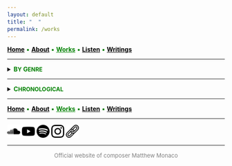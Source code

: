 ```yaml
---
layout: default
title: " ‎ "
permalink: /works
---
```


<a href="/" style="color: black">**Home**</a> <a style="color: green"> ▪ </a> <a href="/about" style="color: black">**About**</a> <a style="color: green"> ▪ </a> <a href="/works" style="color: green">**Works**</a> <a style="color: green"> ▪ </a> <a href="/listen" style="color: black">**Listen**</a> <a style="color: green"> ▪ </a> <a href="/writings" style="color: black">**Writings**</a>

***

<details>
<summary><a style="color: green"><strong>B<font size="2">Y</font> G<font size="2">ENRE</font></strong></a></summary>
<br>
<strong>LARGE ENSEMBLE AND ORCHESTRA</strong>
<br>
<br>
 
<a style="color: green"> <strong>Stray</strong> </a>

<p style="padding-left: 2em; text-indent: -2em;">
&nbsp; &nbsp; <font size="2">20 MUSICIANS</font> <a style="color: green"> ▪ </a> 23' <a style="color: green"> ▪ </a> 2022 </p>
<p style="padding-left: 2em; text-indent: -2em;">
&nbsp; &nbsp; <font size="2">Premiere:</font> <strong>l'Orchestre des lauréats du Conservatoire</strong> (CNSMDP), Jean Deroyer <a style="color: green"> ▪ </a> Paris <img src="./france.png" width="13" /> </p>
 
<a style="color: green"> <strong>And to think that night would not exist</strong> </a>

<p style="padding-left: 2em; text-indent: -2em;">
&nbsp; &nbsp; <font size="2">ORCHESTRA</font> <a style="color: green"> ▪ </a> 15' <a style="color: green"> ▪ </a> 2018-2019 </p>
<p style="padding-left: 2em; text-indent: -2em;">
&nbsp; &nbsp; <font size="2">Premiere:</font> <strong>NEC Philharmonia</strong>, David Loebel <a style="color: green"> ▪ </a> Boston <img src="./usa.png" width="13" /> </p>

<br>
<strong>ENSEMBLE</strong>
<br>
<br>

<a style="color: green"> <strong>Thread</strong> </a>

<p style="padding-left: 2em; text-indent: -2em;">
&nbsp; &nbsp; <font size="2">FLUTE, CLARINET, PIANO, VIOLIN, VIOLA, and VIOLONCELLO</font> <a style="color: green"> ▪ </a> 15' <a style="color: green"> ▪ </a> 2025 </p>
<p style="padding-left: 2em; text-indent: -2em;">
&nbsp; &nbsp; <font size="2">Premiere:</font> <strong>Ensemble Linea</strong>, Jean-Philippe Wurtz <a style="color: green"> ▪ </a>  <strong>Festival aux Chandelles</strong> <a style="color: green"> ▪ </a> Sainte-Marie-aux-Mines <img src="./france.png" width="13" /> <a style="color: green"> ▪ </a> <em>Commissioned by the Royaumont Foundation with the support of Christine Jolivet Erlih</em> </p>

<a style="color: green"> <strong>Split</strong> </a>

<p style="padding-left: 2em; text-indent: -2em;">
&nbsp; &nbsp; <font size="2">FLUTE, CLARINET, PIANO, VIOLIN, VIOLA, and VIOLONCELLO</font> <a style="color: green"> ▪ </a> 12' <a style="color: green"> ▪ </a> 2023 </p>
<p style="padding-left: 2em; text-indent: -2em;">
&nbsp; &nbsp; <font size="2">Premiere:</font> <strong>Ensemble l’Itinéraire</strong>, David Milnes <a style="color: green"> ▪ </a> Berkeley <img src="./usa.png" width="13" /> </p>

<a style="color: green"> <strong>Mesh</strong> </a>

<p style="padding-left: 2em; text-indent: -2em;">
&nbsp; &nbsp; <font size="2">FLUTE, OBOE, BASS CLARINET, TROMBONE, VIOLIN, VIOLA, and VIOLONCELLO</font> <a style="color: green"> ▪ </a> 10' <a style="color: green"> ▪ </a> 2023 </p>
<p style="padding-left: 2em; text-indent: -2em;">
&nbsp; &nbsp; <font size="2">Premiere:</font> <strong>Ensemble Court-circuit</strong>, Jean Deroyer <a style="color: green"> ▪ </a> <strong>Voix Nouvelles</strong> at the Royaumont Abbey <a style="color: green"> ▪ </a> Asnières-sur-Oise <img src="./france.png" width="13" /> </p>

<a style="color: green"> <strong>Spirals, Orbits, and Circular Paths</strong> </a>

<p style="padding-left: 2em; text-indent: -2em;">
&nbsp; &nbsp; <font size="2">CONTRABASS CLARINET, 2 PERCUSSIONISTS, HARP, PIANO, ACCORDION, 2 VIOLINS, 2 VIOLAS, VIOLONCELLO, and DOUBLE BASS</font> <a style="color: green"> ▪ </a> 10' <a style="color: green"> ▪ </a> 2021 </p>
<p style="padding-left: 2em; text-indent: -2em;">
&nbsp; &nbsp; <font size="2">Premiere:</font> <strong>Ensemble intercontemporain</strong>, Léo Margue <a style="color: green"> ▪ </a> Paris <img src="./france.png" width="13" /> </p>

<a style="color: green"> <strong>Scaling</strong> </a>

<p style="padding-left: 2em; text-indent: -2em;">
&nbsp; &nbsp; <font size="2">FLUTE, BASS CLARINET, ALTO SAXOPHONE, FRENCH HORN, TROMBONE, PERCUSSION, 2 VIOLINS, VIOLA, VIOLONCELLO, and DOUBLE BASS</font> <a style="color: green"> ▪ </a> 13' <a style="color: green"> ▪ </a> 2020 </p>
<p style="padding-left: 2em; text-indent: -2em;">
&nbsp; &nbsp; <font size="2">Premiere:</font> <strong>Ensemble intercontemporain</strong>, Léo Margue <a style="color: green"> ▪ </a> Paris <img src="./france.png" width="13" /> </p>

<a style="color: green"> <strong>Ebb/Flow</strong> </a>

<p style="padding-left: 2em; text-indent: -2em;">
&nbsp; &nbsp; <font size="2">8 TROMBONES, PERCUSSION, and 4 DOUBLE BASSES</font> <a style="color: green"> ▪ </a> 24' <a style="color: green"> ▪ </a> 2020 </p>

<a style="color: green"> <strong>Flux</strong> </a>

<p style="padding-left: 2em; text-indent: -2em;">
&nbsp; &nbsp; <font size="2">FLUTE, CLARINET, PERCUSSION, PIANO, VIOLIN, VIOLONCELLO, DOUBLE BASS, and BARITONE SOLO</font> <a style="color: green"> ▪ </a> 23' <a style="color: green"> ▪ </a> 2019-2020 </p>
<p style="padding-left: 2em; text-indent: -2em;">
&nbsp; &nbsp; <font size="2">Premiere:</font> <strong>Alinéa, Tyler Bouque</strong> (soloist), and Tristan Rais-Sherman (conductor) <a style="color: green"> ▪ </a> Boston <img src="./usa.png" width="13" /> </p>

<br>
<strong>CHAMBER</strong>
<br>
<br>

<a style="color: green"> <strong>Fits and Starts</strong> </a>

<p style="padding-left: 2em; text-indent: -2em;">
&nbsp; &nbsp; <font size="2">STRING QUARTET</font> <a style="color: green"> ▪ </a> 10' <a style="color: green"> ▪ </a> 2024 </p>
<p style="padding-left: 2em; text-indent: -2em;">
&nbsp; &nbsp; <font size="2">Premiere:</font> <strong>Del Sol Quartet</strong> <a style="color: green"> ▪ </a> Berkeley <img src="./usa.png" width="13" /> </p>

<a style="color: green"> <strong>Quartet</strong> </a>

<p style="padding-left: 2em; text-indent: -2em;">
&nbsp; &nbsp; <font size="2">CLARINET, VIOLIN, VIOLA, and DOUBLE BASS</font> <a style="color: green"> ▪ </a> 8' <a style="color: green"> ▪ </a> 2019 </p>
<p style="padding-left: 2em; text-indent: -2em;">
&nbsp; &nbsp; <font size="2">Premiere:</font> <strong>Callithumpian Consort</strong>, Stephen Drury (conductor) <a style="color: green"> ▪ </a> Boston <img src="./usa.png" width="13" /> </p>

<a style="color: green"> <strong>Piano Trio</strong> </a>

<p style="padding-left: 2em; text-indent: -2em;">
&nbsp; &nbsp; <font size="2">VIOLIN, VIOLONCELLO, and PIANO</font> <a style="color: green"> ▪ </a> 10' <a style="color: green"> • </a> 2019 </p>
<p style="padding-left: 2em; text-indent: -2em;">
&nbsp; &nbsp; <font size="2">Premiere:</font> <strong>Brouwer Trio</strong> <a style="color: green"> ▪ </a> <strong>VIPA Festival</strong> <a style="color: green"> ▪ </a> Valencia <img src="./spain.png" width="13" /> </p>

<a style="color: green"> <strong>Duo</strong> </a>

<p style="padding-left: 2em; text-indent: -2em;">
&nbsp; &nbsp; <font size="2">FLUTE and VIOLONCELLO</font> <a style="color: green"> ▪ </a> 15' <a style="color: green"> ▪ </a> 2019 </p>
<p style="padding-left: 2em; text-indent: -2em;">
&nbsp; &nbsp; <font size="2">Premiere:</font> members of <strong>Ensemble Linea</strong> <a style="color: green"> ▪ </a> <strong>Etchings Festival</strong> <a style="color: green"> ▪ </a> Auvillar <img src="./france.png" width="13" /> </p>

<br>
<strong>SOLO</strong>
<br>
<br>

<a style="color: green"> <strong>Bloom</strong> </a>

<p style="padding-left: 2em; text-indent: -2em;">
&nbsp; &nbsp; <font size="2">ACCORDION</font> <a style="color: green"> ▪ </a> 7' <a style="color: green"> ▪ </a> 2025 </p>
<p style="padding-left: 2em; text-indent: -2em;">
&nbsp; &nbsp; <font size="2">Premiere:</font> <strong>Théo Ould</strong> <a style="color: green"> ▪ </a> Berkeley <img src="./usa.png" width="13" /> </p>

<a style="color: green"> <strong>Tessellate</strong> </a>

<p style="padding-left: 2em; text-indent: -2em;">
&nbsp; &nbsp; <font size="2">ALTO SAXOPHONE</font> <a style="color: green"> ▪ </a> 11' <a style="color: green"> ▪ </a> 2021 </p>
<p style="padding-left: 2em; text-indent: -2em;">
&nbsp; &nbsp; <font size="2">Premiere:</font> <strong>Iñaki Bermudez</strong> <a style="color: green"> ▪ </a> Paris <img src="./france.png" width="13" /> </p>

<a style="color: green"> <strong>Prelude</strong> </a>

<p style="padding-left: 2em; text-indent: -2em;">
&nbsp; &nbsp; <font size="2">PIANO</font> <a style="color: green"> ▪ </a> 4' <a style="color: green"> ▪ </a> 2019 </p>
<p style="padding-left: 2em; text-indent: -2em;">
&nbsp; &nbsp; <font size="2">Premiere:</font> <strong>David Yu</strong> <a style="color: green"> ▪ </a> Boston <img src="./usa.png" width="13" /> </p>

<br>
<strong>SOLO WITH ELECTRONICS</strong>
<br>
<br>

<a style="color: green"> <strong>Blur</strong> </a>

<p style="padding-left: 2em; text-indent: -2em;">
&nbsp; &nbsp; <font size="2">CONTRABASS CLARINET and ELECTRONICS</font> <a style="color: green"> ▪ </a> 8' <a style="color: green"> ▪ </a> 2024 </p>
<p style="padding-left: 2em; text-indent: -2em;">
&nbsp; &nbsp; <font size="2">Premiere:</font> <strong>Alain Billard</strong> <a style="color: green"> ▪ </a> <strong>ManiFeste festival</strong> at Ircam <a style="color: green"> ▪ </a> Paris <img src="./france.png" width="13" /> </p>

<a style="color: green"> <strong>A ritual, maybe</strong> </a>

<p style="padding-left: 2em; text-indent: -2em;">
&nbsp; &nbsp; <font size="2">DOUBLE BASS and ELECTRONICS</font> <a style="color: green"> ▪ </a> 8' <a style="color: green"> ▪ </a> 2023 </p>
<p style="padding-left: 2em; text-indent: -2em;">
&nbsp; &nbsp; <font size="2">Premiere:</font> <strong>Richard Worn</strong> <a style="color: green"> ▪ </a> Berkeley <img src="./usa.png" width="13" /> </p>

<a style="color: green"> <strong>Tessellated</strong> </a>

<p style="padding-left: 2em; text-indent: -2em;">
&nbsp; &nbsp; <font size="2">ALTO SAXOPHONE and ELECTRONICS</font> <a style="color: green"> ▪ </a> 14' <a style="color: green"> ▪ </a> 2022 </p>
<p style="padding-left: 2em; text-indent: -2em;">
&nbsp; &nbsp; <font size="2">Premiere:</font> <strong>Iñaki Bermudez</strong> <a style="color: green"> ▪ </a> Paris <img src="./france.png" width="13" /> </p>

<br>
<strong>COMING SOON</strong>
<br>
<br>

<a style="color: green"> <strong>New Work</strong> </a>

<p style="padding-left: 2em; text-indent: -2em;">
&nbsp; &nbsp; <font size="2">MODERN HARPSICHORD</font> <a style="color: green"> ▪ </a> 5' <a style="color: green"> ▪ </a> 2026 </p>
<p style="padding-left: 2em; text-indent: -2em;">
&nbsp; &nbsp; <font size="2">For</font> <strong>Ninon Hannecart-Ségal</strong> </p>

</details>

***

<details>
<summary><a style="color: green"><strong>C<font size="2">HRONOLOGICAL</font></strong></a></summary>
<br>
<strong>COMING SOON</strong>
<br>
<br>

<a style="color: green"> <strong>New Work</strong> </a>

<p style="padding-left: 2em; text-indent: -2em;">
&nbsp; &nbsp; <font size="2">MODERN HARPSICHORD</font> <a style="color: green"> ▪ </a> 5' </p>
<p style="padding-left: 2em; text-indent: -2em;">
&nbsp; &nbsp; <font size="2">For</font> <strong>Ninon Hannecart-Ségal</strong> </p>

<br>
<strong>2025</strong>
<br>
<br>

<a style="color: green"> <strong>Bloom</strong> </a>

<p style="padding-left: 2em; text-indent: -2em;">
&nbsp; &nbsp; <font size="2">ACCORDION</font> <a style="color: green"> ▪ </a> 7' </p>
<p style="padding-left: 2em; text-indent: -2em;">
&nbsp; &nbsp; <font size="2">Premiere:</font> <strong>Théo Ould</strong> <a style="color: green"> ▪ </a> Berkeley <img src="./usa.png" width="13" /> </p>

<a style="color: green"> <strong>Thread</strong> </a>

<p style="padding-left: 2em; text-indent: -2em;">
&nbsp; &nbsp; <font size="2">FLUTE, CLARINET, PIANO, VIOLIN, VIOLA, and VIOLONCELLO</font> <a style="color: green"> ▪ </a> 15' </p>
<p style="padding-left: 2em; text-indent: -2em;">
&nbsp; &nbsp; <font size="2">Premiere:</font> <strong>Ensemble Linea</strong>, Jean-Philippe Wurtz <a style="color: green"> ▪ </a>  <strong>Festival aux Chandelles</strong> <a style="color: green"> ▪ </a> Sainte-Marie-aux-Mines <img src="./france.png" width="13" /> <a style="color: green"> ▪ </a> <em>Commissioned by the Royaumont Foundation with the support of Christine Jolivet Erlih</em> </p>

<br>
<strong>2024</strong>
<br>
<br>

<a style="color: green"> <strong>Blur</strong> </a>

<p style="padding-left: 2em; text-indent: -2em;">
&nbsp; &nbsp; <font size="2">CONTRABASS CLARINET and ELECTRONICS</font> <a style="color: green"> ▪ </a> 8' </p>
<p style="padding-left: 2em; text-indent: -2em;">
&nbsp; &nbsp; <font size="2">Premiere:</font> <strong>Alain Billard</strong> <a style="color: green"> ▪ </a> <strong>ManiFeste festival</strong> at Ircam <a style="color: green"> ▪ </a> Paris <img src="./france.png" width="13" /> </p>

<a style="color: green"> <strong>Fits and Starts</strong> </a>

<p style="padding-left: 2em; text-indent: -2em;">
&nbsp; &nbsp; <font size="2">STRING QUARTET</font> <a style="color: green"> ▪ </a> 10' </p>
<p style="padding-left: 2em; text-indent: -2em;">
&nbsp; &nbsp; <font size="2">Premiere:</font> <strong>Del Sol Quartet</strong> <a style="color: green"> ▪ </a> Berkeley <img src="./usa.png" width="13" /> </p>

<br>
<strong>2023</strong>
<br>
<br>

<a style="color: green"> <strong>Split</strong> </a>

<p style="padding-left: 2em; text-indent: -2em;">
&nbsp; &nbsp; <font size="2">FLUTE, CLARINET, PIANO, VIOLIN, VIOLA, and VIOLONCELLO</font> <a style="color: green"> ▪ </a> 12' </p>
<p style="padding-left: 2em; text-indent: -2em;">
&nbsp; &nbsp; <font size="2">Premiere:</font> <strong>Ensemble l’Itinéraire</strong>, David Milnes <a style="color: green"> ▪ </a> Berkeley <img src="./usa.png" width="13" /> </p>

<a style="color: green"> <strong>Mesh</strong> </a>

<p style="padding-left: 2em; text-indent: -2em;">
&nbsp; &nbsp; <font size="2">FLUTE, OBOE, BASS CLARINET, TROMBONE, VIOLIN, VIOLA, and VIOLONCELLO</font> <a style="color: green"> ▪ </a> 10' </p>
<p style="padding-left: 2em; text-indent: -2em;">
&nbsp; &nbsp; <font size="2">Premiere:</font> <strong>Ensemble Court-circuit</strong>, Jean Deroyer <a style="color: green"> ▪ </a> <strong>Voix Nouvelles</strong> at the Royaumont Abbey <a style="color: green"> ▪ </a> Asnières-sur-Oise <img src="./france.png" width="13" /> </p>

<a style="color: green"> <strong>A ritual, maybe</strong> </a>

<p style="padding-left: 2em; text-indent: -2em;">
&nbsp; &nbsp; <font size="2">DOUBLE BASS and ELECTRONICS</font> <a style="color: green"> ▪ </a> 8' </p>
<p style="padding-left: 2em; text-indent: -2em;">
&nbsp; &nbsp; <font size="2">Premiere:</font> <strong>Richard Worn</strong> <a style="color: green"> ▪ </a> Berkeley <img src="./usa.png" width="13" /> </p>

<br>
<strong>2022</strong>
<br>
<br>

<a style="color: green"> <strong>Stray</strong> </a>

<p style="padding-left: 2em; text-indent: -2em;">
&nbsp; &nbsp; <font size="2">20 MUSICIANS</font> <a style="color: green"> ▪ </a> 23' </p>
<p style="padding-left: 2em; text-indent: -2em;">
&nbsp; &nbsp; <font size="2">Premiere:</font> <strong>l'Orchestre des lauréats du Conservatoire</strong> (CNSMDP), Jean Deroyer <a style="color: green"> ▪ </a> Paris <img src="./france.png" width="13" /> </p>

<a style="color: green"> <strong>Tessellated</strong> </a>

<p style="padding-left: 2em; text-indent: -2em;">
&nbsp; &nbsp; <font size="2">ALTO SAXOPHONE and ELECTRONICS</font> <a style="color: green"> ▪ </a> 14' </p>
<p style="padding-left: 2em; text-indent: -2em;">
&nbsp; &nbsp; <font size="2">Premiere:</font> <strong>Iñaki Bermudez</strong> <a style="color: green"> ▪ </a> Paris <img src="./france.png" width="13" /> </p>

<br>
<strong>2021</strong>
<br>
<br>

<a style="color: green"> <strong>Spirals, Orbits, and Circular Paths</strong> </a>

<p style="padding-left: 2em; text-indent: -2em;">
&nbsp; &nbsp; <font size="2">CONTRABASS CLARINET, 2 PERCUSSIONISTS, HARP, PIANO, ACCORDION, 2 VIOLINS, 2 VIOLAS, VIOLONCELLO, and DOUBLE BASS</font> <a style="color: green"> ▪ </a> 10' </p>
<p style="padding-left: 2em; text-indent: -2em;">
&nbsp; &nbsp; <font size="2">Premiere:</font> <strong>Ensemble intercontemporain</strong>, Léo Margue <a style="color: green"> ▪ </a> Paris <img src="./france.png" width="13" /> </p>

<a style="color: green"> <strong>Tessellate</strong> </a>

<p style="padding-left: 2em; text-indent: -2em;">
&nbsp; &nbsp; <font size="2">ALTO SAXOPHONE</font> <a style="color: green"> ▪ </a> 11' </p>
<p style="padding-left: 2em; text-indent: -2em;">
&nbsp; &nbsp; <font size="2">Premiere:</font> <strong>Iñaki Bermudez</strong> <a style="color: green"> ▪ </a> Paris <img src="./france.png" width="13" /> </p>

<br>
<strong>2020</strong>
<br>
<br>

<a style="color: green"> <strong>Scaling</strong> </a>

<p style="padding-left: 2em; text-indent: -2em;">
&nbsp; &nbsp; <font size="2">FLUTE, BASS CLARINET, ALTO SAXOPHONE, FRENCH HORN, TROMBONE, PERCUSSION, 2 VIOLINS, VIOLA, VIOLONCELLO, and DOUBLE BASS</font> <a style="color: green"> ▪ </a> 13' </p>
<p style="padding-left: 2em; text-indent: -2em;">
&nbsp; &nbsp; <font size="2">Premiere:</font> <strong>Ensemble intercontemporain</strong>, Léo Margue <a style="color: green"> ▪ </a> Paris <img src="./france.png" width="13" /> </p>

<a style="color: green"> <strong>Ebb/Flow</strong> </a>

<p style="padding-left: 2em; text-indent: -2em;">
&nbsp; &nbsp; <font size="2">8 TROMBONES, PERCUSSION, and 4 DOUBLE BASSES</font> <a style="color: green"> ▪ </a> 24' </p>

<a style="color: green"> <strong>Flux</strong> </a>

<p style="padding-left: 2em; text-indent: -2em;">
&nbsp; &nbsp; <font size="2">FLUTE, CLARINET, PERCUSSION, PIANO, VIOLIN, VIOLONCELLO, DOUBLE BASS, and BARITONE SOLO</font> <a style="color: green"> ▪ </a> 23' </p>
<p style="padding-left: 2em; text-indent: -2em;">
&nbsp; &nbsp; <font size="2">Premiere:</font> <strong>Alinéa, Tyler Bouque</strong> (soloist), and Tristan Rais-Sherman (conductor) <a style="color: green"> ▪ </a> Boston <img src="./usa.png" width="13" /> </p>

<br>
<strong>2019</strong>
<br>
<br>

<a style="color: green"> <strong>Quartet</strong> </a>

<p style="padding-left: 2em; text-indent: -2em;">
&nbsp; &nbsp; <font size="2">CLARINET, VIOLIN, VIOLA, and DOUBLE BASS</font> <a style="color: green"> ▪ </a> 8' </p>
<p style="padding-left: 2em; text-indent: -2em;">
&nbsp; &nbsp; <font size="2">Premiere:</font> <strong>Callithumpian Consort</strong>, Stephen Drury (conductor) <a style="color: green"> ▪ </a> Boston <img src="./usa.png" width="13" /> </p>

<a style="color: green"> <strong>Piano Trio</strong> </a>

<p style="padding-left: 2em; text-indent: -2em;">
&nbsp; &nbsp; <font size="2">VIOLIN, VIOLONCELLO, and PIANO</font> <a style="color: green"> ▪ </a> 10' </p>
<p style="padding-left: 2em; text-indent: -2em;">
&nbsp; &nbsp; <font size="2">Premiere:</font> <strong>Brouwer Trio</strong> <a style="color: green"> ▪ </a> <strong>VIPA Festival</strong> <a style="color: green"> ▪ </a> Valencia <img src="./spain.png" width="13" /> </p>

<a style="color: green"> <strong>Duo</strong> </a>

<p style="padding-left: 2em; text-indent: -2em;">
&nbsp; &nbsp; <font size="2">FLUTE and VIOLONCELLO</font> <a style="color: green"> ▪ </a> 15' </p>
<p style="padding-left: 2em; text-indent: -2em;">
&nbsp; &nbsp; <font size="2">Premiere:</font> members of <strong>Ensemble Linea</strong> <a style="color: green"> ▪ </a> <strong>Etchings Festival</strong> <a style="color: green"> ▪ </a> Auvillar <img src="./france.png" width="13" /> </p>

<a style="color: green"> <strong>Prelude</strong> </a>

<p style="padding-left: 2em; text-indent: -2em;">
&nbsp; &nbsp; <font size="2">PIANO</font> <a style="color: green"> ▪ </a> 4' </p>
<p style="padding-left: 2em; text-indent: -2em;">
&nbsp; &nbsp; <font size="2">Premiere:</font> <strong>David Yu</strong> <a style="color: green"> ▪ </a> Boston <img src="./usa.png" width="13" /> </p>

<a style="color: green"> <strong>And to think that night would not exist</strong> </a>

<p style="padding-left: 2em; text-indent: -2em;">
&nbsp; &nbsp; <font size="2">ORCHESTRA</font> <a style="color: green"> ▪ </a> 15' </p>
<p style="padding-left: 2em; text-indent: -2em;">
&nbsp; &nbsp; <font size="2">Premiere:</font> <strong>NEC Philharmonia</strong>, David Loebel <a style="color: green"> ▪ </a> Boston <img src="./usa.png" width="13" /> </p>

</details>

***

<a href="/" style="color: black">**Home**</a> <a style="color: green"> ▪ </a> <a href="/about" style="color: black">**About**</a> <a style="color: green"> ▪ </a> <a href="/works" style="color: green">**Works**</a> <a style="color: green"> ▪ </a> <a href="/listen" style="color: black">**Listen**</a> <a style="color: green"> ▪ </a> <a href="/writings" style="color: black">**Writings**</a>

***

[<img src="./soundcloud.png" width="30" />](https://soundcloud.com/matthewtmonaco)  [<img src="./youtube.png" width="30" />](https://www.youtube.com/@matthewtmonaco)  [<img src="./spotify.png" width="30" />](https://open.spotify.com/artist/7c6dcoAhkkQznw76SGbMDu)  [<img src="./instagram.png" width="30" />](https://www.instagram.com/matthew.t.monaco)  [<img src="./link.png" width="30" />](https://linktr.ee/matthew.t.monaco)

***

<div style="text-align: center"><font size="2"><a style="color: grey"> Official website of composer Matthew Monaco </a></font></div>  

